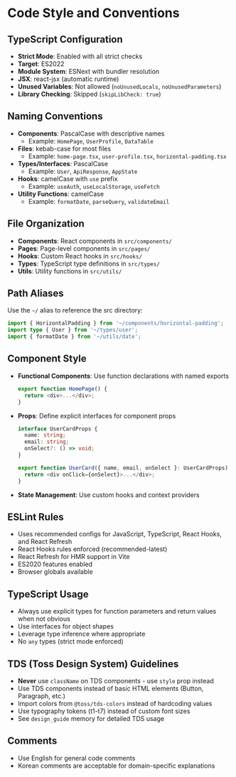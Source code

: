 # Code Style and Conventions

## TypeScript Configuration
- **Strict Mode**: Enabled with all strict checks
- **Target**: ES2022
- **Module System**: ESNext with bundler resolution
- **JSX**: react-jsx (automatic runtime)
- **Unused Variables**: Not allowed (`noUnusedLocals`, `noUnusedParameters`)
- **Library Checking**: Skipped (`skipLibCheck: true`)

## Naming Conventions
- **Components**: PascalCase with descriptive names
  - Example: `HomePage`, `UserProfile`, `DataTable`
- **Files**: kebab-case for most files
  - Example: `home-page.tsx`, `user-profile.tsx`, `horizontal-padding.tsx`
- **Types/Interfaces**: PascalCase
  - Example: `User`, `ApiResponse`, `AppState`
- **Hooks**: camelCase with `use` prefix
  - Example: `useAuth`, `useLocalStorage`, `useFetch`
- **Utility Functions**: camelCase
  - Example: `formatDate`, `parseQuery`, `validateEmail`

## File Organization
- **Components**: React components in `src/components/`
- **Pages**: Page-level components in `src/pages/`
- **Hooks**: Custom React hooks in `src/hooks/`
- **Types**: TypeScript type definitions in `src/types/`
- **Utils**: Utility functions in `src/utils/`

## Path Aliases
Use the `~/` alias to reference the src directory:
```typescript
import { HorizontalPadding } from '~/components/horizontal-padding';
import type { User } from '~/types/user';
import { formatDate } from '~/utils/date';
```

## Component Style
- **Functional Components**: Use function declarations with named exports
  ```typescript
  export function HomePage() {
    return <div>...</div>;
  }
  ```
- **Props**: Define explicit interfaces for component props
  ```typescript
  interface UserCardProps {
    name: string;
    email: string;
    onSelect?: () => void;
  }
  
  export function UserCard({ name, email, onSelect }: UserCardProps) {
    return <div onClick={onSelect}>...</div>;
  }
  ```
- **State Management**: Use custom hooks and context providers

## ESLint Rules
- Uses recommended configs for JavaScript, TypeScript, React Hooks, and React Refresh
- React Hooks rules enforced (recommended-latest)
- React Refresh for HMR support in Vite
- ES2020 features enabled
- Browser globals available

## TypeScript Usage
- Always use explicit types for function parameters and return values when not obvious
- Use interfaces for object shapes
- Leverage type inference where appropriate
- No `any` types (strict mode enforced)

## TDS (Toss Design System) Guidelines
- **Never** use `className` on TDS components - use `style` prop instead
- Use TDS components instead of basic HTML elements (Button, Paragraph, etc.)
- Import colors from `@toss/tds-colors` instead of hardcoding values
- Use typography tokens (t1-t7) instead of custom font sizes
- See `design_guide` memory for detailed TDS usage

## Comments
- Use English for general code comments
- Korean comments are acceptable for domain-specific explanations
